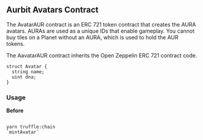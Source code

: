 ## Aurbit Avatars Contract

The AvatarAUR contract is an ERC 721 token contract that creates the AURA avatars. AURAs are used as a unique IDs that enable gameplay. You cannot buy tiles on a Planet without an AURA, which is used to hold the AUR tokens.

The AavatarAUR contract inherits the Open Zeppelin ERC 721 contract code.

```
struct Avatar {
  string name;
  uint dna;
}
```

### Usage

<b>Before</b>

```

yarn truffle:chain
`mintAvatar`
```
